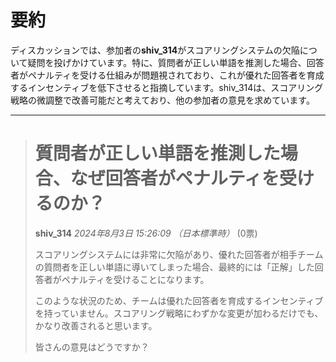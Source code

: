 # 要約 
ディスカッションでは、参加者の**shiv_314**がスコアリングシステムの欠陥について疑問を投げかけています。特に、質問者が正しい単語を推測した場合、回答者がペナルティを受ける仕組みが問題視されており、これが優れた回答者を育成するインセンティブを低下させると指摘しています。shiv_314は、スコアリング戦略の微調整で改善可能だと考えており、他の参加者の意見を求めています。

---
> # 質問者が正しい単語を推測した場合、なぜ回答者がペナルティを受けるのか？
> **shiv_314** *2024年8月3日 15:26:09 （日本標準時）* (0票)
> 
> スコアリングシステムには非常に欠陥があり、優れた回答者が相手チームの質問者を正しい単語に導いてしまった場合、最終的には「正解」した回答者がペナルティを受けることになります。
> 
> このような状況のため、チームは優れた回答者を育成するインセンティブを持っていません。スコアリング戦略にわずかな変更が加わるだけでも、かなり改善されると思います。
> 
> 皆さんの意見はどうですか？
